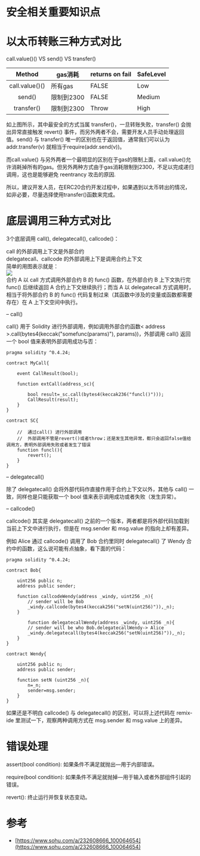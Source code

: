 # 安全相关重要知识点


# 以太币转账三种方式对比

call.value()()  VS  send()  VS  transfer()

|    Method      |   gas消耗    | returns on fail |SafeLevel |
|    :------:    |   ------     |    ------    |   ------   |
| call.value()() | 所有gas       |  FALSE         |   Low   |
| send()         | 限制到2300    |  FALSE         |   Medium | 
| transfer()     | 限制到2300    |  Throw         |   High   |


如上图所示，其中最安全的方式当属 transfer()，一旦转账失败，transfer() 会抛出异常直接触发 revert() 事件，而另外两者不会，需要开发人员手动处理返回值。send() 与 transfer() 唯一的区别也在于返回值，通常我们可以认为addr.transfer(v) 就相当于require(addr.send(v))。


而call.value() 与另外两者一个最明显的区别在于gas的限制上面，call.value()允许消耗掉所有的gas。但另外两种方式由于gas消耗限制到2300，不足以完成递归调用，这也是能够避免 reentrancy 攻击的原因.

所以，建议开发人员，在ERC20合约开发过程中，如果遇到以太币转出的情况，如非必要，尽量选择使用transfer()函数来完成。

# 底层调用三种方式对比


3个底层调用 call(), delegatecall(), callcode()：

call 的外部调用上下文是外部合约  
delegatecall、callcode 的外部调用上下是调用合约上下文  
简单的用图表示就是：  
![](https://p2.ssl.qhimg.com/t01b536ee36490b90dd.png)  
合约 A 以 call 方式调用外部合约 B 的 func() 函数，在外部合约 B 上下文执行完 func() 后继续返回 A 合约上下文继续执行；而当 A 以 delegatecall 方式调用时，相当于将外部合约 B 的 func() 代码复制过来（其函数中涉及的变量或函数都需要存在）在 A 上下文空间中执行。


– call()

call() 用于 Solidity 进行外部调用，例如调用外部合约函数< address >.call(bytes4(keccak("somefunc(params)"), params))，外部调用 call() 返回一个 bool 值来表明外部调用成功与否：

```
pragma solidity ^0.4.24; 

contract MyCall{

	event CallResult(bool);
    
    function extCall(address_sc){
    
    	bool result=_sc.call(bytes4(keccak236("funcl()")));
        CallResult(result);
    }
}

contract SC{

	// 	通过call() 进行外部调用
    //  外部调用不管是revert()或者throw；还是发生其他异常，都只会返回false值给调用方，表明外部调用失败或者发生了错误
	function funcl(){
    	revert();
    }
}

```

– delegatecall()

除了 delegatecall() 会将外部代码作直接作用于合约上下文以外，其他与 call() 一致，同样也是只能获取一个 bool 值来表示调用成功或者失败（发生异常）。

– callcode()

callcode() 其实是 delegatecall() 之前的一个版本，两者都是将外部代码加载到当前上下文中进行执行，但是在 msg.sender 和 msg.value 的指向上却有差异。

例如 Alice 通过 callcode() 调用了 Bob 合约里同时 delegatecall() 了 Wendy 合约中的函数，这么说可能有点抽象，看下面的代码：

```
pragma solidity ^0.4.24;

contract Bob{
    
    uint256 public n;
    address public sender;
    
    function callcodeWendy(address _windy, uint256 _n){
        // sender will be Bob
        _windy.callcode(bytes4(keccak256("setN(uint256)")),_n);
    }
    
        function delegatecallWendy(address _windy, uint256 _n){
        // sender will be who Bob.delegatecallWendy-> Alice
        _windy.delegatecall(bytes4(keccak256("setN(uint256)")),_n);
    }
}

contract Wendy{
    
    uint256 public n;
    address public sender;
    
    function setN (uint256 _n){
        n=_n;
        sender=msg.sender;
    }
}

```

如果还是不明白 callcode() 与 delegatecall() 的区别，可以将上述代码在 remix-ide 里测试一下，观察两种调用方式在 msg.sender 和 msg.value 上的差异。

# 错误处理

assert(bool condition): 如果条件不满足就抛出—用于内部错误。

require(bool condition): 如果条件不满足就抛掉—用于输入或者外部组件引起的错误。

revert(): 终止运行并恢复状态变动。


# 参考
- [https://www.sohu.com/a/232608666_100064654](https://www.sohu.com/a/232608666_100064654)